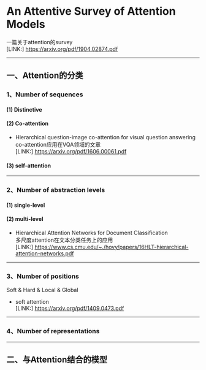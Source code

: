 # An Attentive Survey of Attention Models  
一篇关于attention的survey  
[LINK:] https://arxiv.org/pdf/1904.02874.pdf  

----  

## 一、Attention的分类  

### 1、Number of sequences   
#### (1) Distinctive   

#### (2) Co-attention      
- Hierarchical question-image co-attention for visual question answering  
co-attention应用在VQA领域的文章   
[LINK:] https://arxiv.org/pdf/1606.00061.pdf  


#### (3) self-attention  


----  

### 2、Number of abstraction levels  
#### (1) single-level    

#### (2) multi-level    
- Hierarchical Attention Networks for Document Classification  
多尺度attention在文本分类任务上的应用  
[LINK:] https://www.cs.cmu.edu/~./hovy/papers/16HLT-hierarchical-attention-networks.pdf  



---- 

### 3、Number of positions
Soft & Hard & Local & Global    

- soft attention   
[LINK:] https://arxiv.org/pdf/1409.0473.pdf  


---- 


### 4、Number of representations  

 

----

## 二、与Attention结合的模型  

